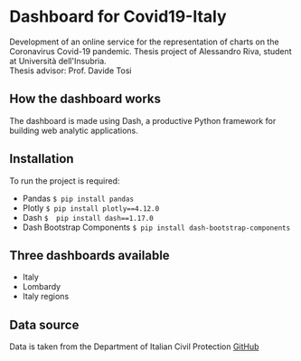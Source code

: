 # Dashboard for Covid19-Italy

Development of an online service for the representation of charts on the Coronavirus Covid-19 pandemic.
Thesis project of Alessandro Riva, student at Università dell'Insubria.  
Thesis advisor: Prof. Davide Tosi

## How the dashboard works
The dashboard is made using Dash, a productive Python framework for building web analytic applications.

## Installation

To run the project is required:

- Pandas    `$ pip install pandas`
- Plotly    `$ pip install plotly==4.12.0`
- Dash      `$  pip install dash==1.17.0`
- Dash Bootstrap Components `$ pip install dash-bootstrap-components`

## Three dashboards available
- Italy
- Lombardy
- Italy regions

## Data source
Data is taken from the Department of Italian Civil Protection [GitHub](https://github.com/pcm-dpc/COVID-19)
